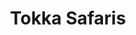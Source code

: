 ---
title: Tokka Safaris
type: kelkka
place: levi
slug: https://www.tokkasafaris.fi/
hinta: 2€
update: 2022-01-15-13:08
---
